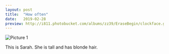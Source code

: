 ```yaml
---
layout: post
title:  "How often"
date:   2019-02-28 
preview: http://i811.photobucket.com/albums/zz39/EraseBegin/clockface.gif
---
```


![Picture 1](URL)

This is Sarah. She is tall and has blonde hair.
